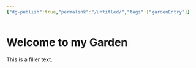```yaml
---
{"dg-publish":true,"permalink":"/untitled/","tags":["gardenEntry"]}
---
```


# Welcome to my Garden
This is a filler text.

